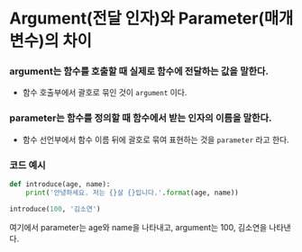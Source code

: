 # Argument(전달 인자)와 Parameter(매개 변수)의 차이
### argument는 함수를 호출할 때 실제로 함수에 전달하는 값을 말한다.
- 함수 호출부에서 괄호로 묶인 것이 `argument` 이다.

### parameter는 함수를 정의할 때 함수에서 받는 인자의 이름을 말한다.
- 함수 선언부에서 함수 이름 뒤에 괄호로 묶여 표현하는 것을 `parameter` 라고 한다.

### 코드 예시
```python
def introduce(age, name):
    print('안녕하세요. 저는 {}살 {}입니다.'.format(age, name))

introduce(100, '김소연')
```

여기에서 parameter는 age와 name을 나타내고, argument는 100, 김소연을 나타낸다.
